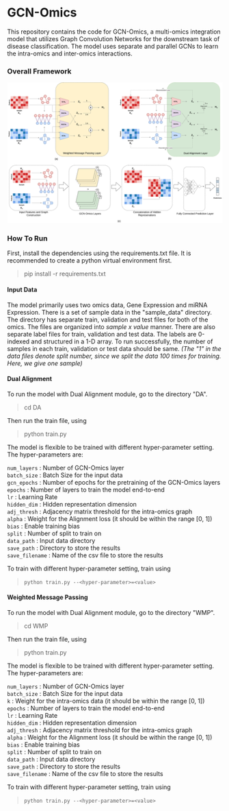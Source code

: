 # GCN-Omics

This repository contains the code for GCN-Omics, a multi-omics integration model that utilizes Graph Convolution Networks for the downstream task of disease classification. The model uses separate and parallel GCNs to learn the intra-omics and inter-omics interactions.

### Overall Framework
<img src="GCN-Omics/Arch.jpg">

### How To Run

First, install the dependencies using the requirements.txt file. It is recommended to create a python virtual environment first.
> pip install -r requirements.txt

#### Input Data
The model primarily uses two omics data, Gene Expression and miRNA Expression. There is a set of sample data in the "sample_data" directory. The directory has separate train, validation and test files for both of the omics. The files are organized into *sample x value* manner. There are also separate label files for train, validation and test data. The labels are 0-indexed and structured in a 1-D array. To run successfully, the number of samples in each train, validation or test data should be same. *(The "1" in the data files denote split number, since we split the data 100 times for training. Here, we give one sample)*

#### Dual Alignment
To run the model with Dual Alignment module, go to the directory "DA".
> cd DA

Then run the train file, using
>python train.py

The model is flexible to be trained with different hyper-parameter setting. The hyper-parameters are:

```num_layers``` : Number of GCN-Omics layer <br>
```batch_size``` : Batch Size for the input data <br>
```gcn_epochs``` : Number of epochs for the pretraining of the GCN-Omics layers <br>
```epochs``` : Number of layers to train the model end-to-end <br>
```lr``` : Learning Rate <br>
```hidden_dim``` : Hidden representation dimension <br>
```adj_thresh``` : Adjacency matrix threshold for the intra-omics graph <br>
```alpha``` : Weight for the Alignment loss (it should be within the range [0, 1]) <br>
```bias``` : Enable training bias <br>
```split``` : Number of split to train on <br>
```data_path``` : Input data directory <br>
```save_path``` : Directory to store the results <br>
```save_filename``` : Name of the csv file to store the results <br>

To train with different hyper-parameter setting, train using
>`python train.py --<hyper-parameter>=<value>`

#### Weighted Message Passing
To run the model with Dual Alignment module, go to the directory "WMP".
>cd WMP

Then run the train file, using
>python train.py

The model is flexible to be trained with different hyper-parameter setting. The hyper-parameters are:

```num_layers``` : Number of GCN-Omics layer <br>
```batch_size``` : Batch Size for the input data <br>
```k``` : Weight for the intra-omics data (it should be within the range [0, 1]) <br>
```epochs``` : Number of layers to train the model end-to-end <br>
```lr``` : Learning Rate <br>
```hidden_dim``` : Hidden representation dimension <br>
```adj_thresh``` : Adjacency matrix threshold for the intra-omics graph <br>
```alpha``` : Weight for the Alignment loss (it should be within the range [0, 1]) <br>
```bias``` : Enable training bias <br>
```split``` : Number of split to train on <br>
```data_path``` : Input data directory <br>
```save_path``` : Directory to store the results <br>
```save_filename``` : Name of the csv file to store the results <br>

To train with different hyper-parameter setting, train using
>`python train.py --<hyper-parameter>=<value>`